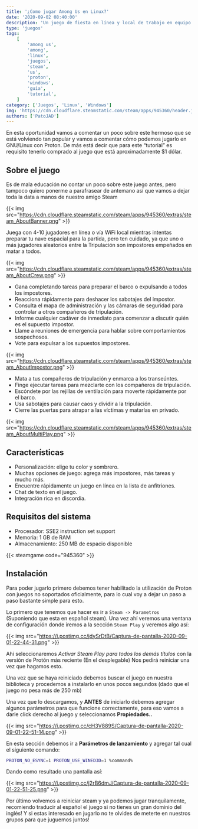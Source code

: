 ```yaml
---
title: '¿Como jugar Among Us en Linux?'
date: '2020-09-02 08:40:00'
description: 'Un juego de fiesta en línea y local de trabajo en equipo y traición para 4-10 jugadores ... ¡en el espacio!'
type: 'juegos'
tags:
    [
        'among us',
        'among',
        'linux',
        'juegos',
        'steam',
        'us',
        'proton',
        'windows',
        'guia',
        'tutorial',
    ]
category: ['Juegos', 'Linux', 'Windows']
img: 'https://cdn.cloudflare.steamstatic.com/steam/apps/945360/header.jpg'
authors: ['PatoJAD']
---
```


En esta oportunidad vamos a comentar un poco sobre este hermoso que se está volviendo tan popular y vamos a comentar cómo podemos jugarlo en GNU/Linux con Proton. De más está decir que para este “tutorial” es requisito tenerlo comprado al juego que está aproximadamente $1 dólar.

## Sobre el juego

Es de mala educación no contar un poco sobre este juego antes, pero tampoco quiero ponerme a parafrasear de antemano así que vamos a dejar toda la data a manos de nuestro amigo Steam

{{< img src="https://cdn.cloudflare.steamstatic.com/steam/apps/945360/extras/steam_AboutBanner.png" >}}

Juega con 4-10 jugadores en línea o vía WiFi local mientras intentas preparar tu nave espacial para la partida, pero ten cuidado, ya que uno o más jugadores aleatorios entre la Tripulación son impostores empeñados en matar a todos.

{{< img src="https://cdn.cloudflare.steamstatic.com/steam/apps/945360/extras/steam_AboutCrew.png" >}}

-   Gana completando tareas para preparar el barco o expulsando a todos los impostores.
-   Reacciona rápidamente para deshacer los sabotajes del impostor.
-   Consulta el mapa de administración y las cámaras de seguridad para controlar a otros compañeros de tripulación.
-   Informe cualquier cadáver de inmediato para comenzar a discutir quién es el supuesto impostor.
-   Llame a reuniones de emergencia para hablar sobre comportamientos sospechosos.
-   Vote para expulsar a los supuestos impostores.

{{< img src="https://cdn.cloudflare.steamstatic.com/steam/apps/945360/extras/steam_AboutImpostor.png" >}}

-   Mata a tus compañeros de tripulación y enmarca a los transeúntes.
-   Finge ejecutar tareas para mezclarte con los compañeros de tripulación.
-   Escóndete por las rejillas de ventilación para moverte rápidamente por el barco.
-   Usa sabotajes para causar caos y dividir a la tripulación.
-   Cierre las puertas para atrapar a las víctimas y matarlas en privado.

{{< img src="https://cdn.cloudflare.steamstatic.com/steam/apps/945360/extras/steam_AboutMultiPlay.png" >}}

## Características

-   Personalización: elige tu color y sombrero.
-   Muchas opciones de juego: agrega más impostores, más tareas y mucho más.
-   Encuentre rápidamente un juego en línea en la lista de anfitriones.
-   Chat de texto en el juego.
-   Integración rica en discordia.

## Requisitos del sistema

-   Procesador: SSE2 instruction set support
-   Memoria: 1 GB de RAM
-   Almacenamiento: 250 MB de espacio disponible

{{< steamgame code="945360" >}}

## Instalación

Para poder jugarlo primero debemos tener habilitado la utilización de Proton con juegos no soportados oficialmente, para lo cual voy a dejar un paso a paso bastante simple para esto.

Lo primero que tenemos que hacer es ir a `Steam -> Parametros` (Suponiendo que esta en español steam). Una vez ahí veremos una ventana de configuración donde iremos a la sección `Steam Play` y veremos algo así:

{{< img src="https://i.postimg.cc/jdySrDtB/Captura-de-pantalla-2020-09-01-22-44-31.png" >}}

Ahí seleccionaremos _Activar Steam Play para todos los demás títulos_ con la versión de Protón más reciente (En el desplegable) Nos pedirá reiniciar una vez que hagamos esto.

Una vez que se haya reiniciado debemos buscar el juego en nuestra biblioteca y procedemos a instalarlo en unos pocos segundos (dado que el juego no pesa más de 250 mb)

Una vez que lo descargamos, y **ANTES** de iniciarlo debemos agregar algunos parámetros para que funcione correctamente, para eso vamos a darle click derecho al juego y seleccionamos **Propiedades..**

{{< img src="https://i.postimg.cc/cH3V889S/Captura-de-pantalla-2020-09-01-22-51-14.png" >}}

En esta sección debemos ir a **Parámetros de lanzamiento** y agregar tal cual el siguiente comando:

```zsh
PROTON_NO_ESYNC=1 PROTON_USE_WINED3D=1 %command%
```

Dando como resultado una pantalla así:

{{< img src="https://i.postimg.cc/j2rB6dmJ/Captura-de-pantalla-2020-09-01-22-51-25.png" >}}

Por último volvemos a reiniciar steam y ya podemos jugar tranquilamente, recomiendo traducir al español el juego si no tienes un gran dominio del inglés! Y si estas interesado en jugarlo no te olvides de meterte en nuestros grupos para que juguemos juntos!
